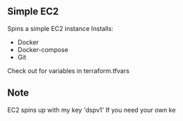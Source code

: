 ## Simple EC2
Spins a simple EC2 instance
Installs:
- Docker
- Docker-compose
- Git

Check out for variables in terraform.tfvars

## Note
EC2 spins up with my key 'dspv1'
If you need your own ke